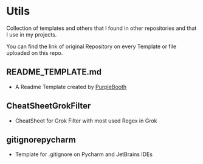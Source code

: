 # Utils

Collection of templates and others that I found in other repositories and that I use in my projects.

You can find the link of original Repository on every Template or file uploaded on this repo. 

## README_TEMPLATE.md

* A Readme Template created by [PurpleBooth](https://gist.github.com/PurpleBooth)

## CheatSheetGrokFilter

* CheatSheet for Grok Filter with most used Regex in Grok

## gitignorepycharm

* Template for .gitignore on Pycharm and JetBrains IDEs


